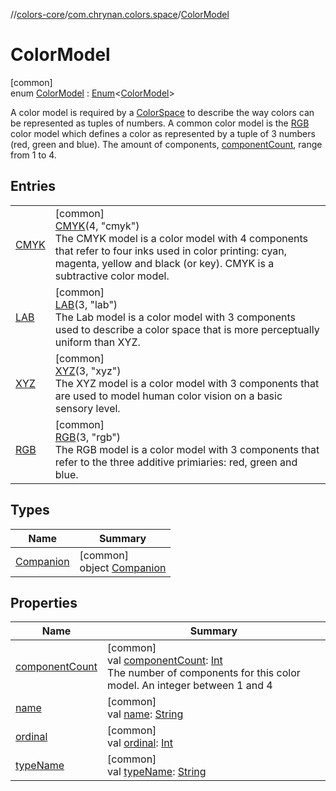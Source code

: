 //[colors-core](../../../index.md)/[com.chrynan.colors.space](../index.md)/[ColorModel](index.md)

# ColorModel

[common]\
enum [ColorModel](index.md) : [Enum](https://kotlinlang.org/api/latest/jvm/stdlib/kotlin/-enum/index.html)&lt;[ColorModel](index.md)&gt; 

A color model is required by a [ColorSpace](../-color-space/index.md) to describe the way colors can be represented as tuples of numbers. A common color model is the [RGB](-r-g-b/index.md) color model which defines a color as represented by a tuple of 3 numbers (red, green and blue). The amount of components, [componentCount](component-count.md), range from 1 to 4.

## Entries

| | |
|---|---|
| [CMYK](-c-m-y-k/index.md) | [common]<br>[CMYK](-c-m-y-k/index.md)(4, "cmyk")<br>The CMYK model is a color model with 4 components that refer to four inks used in color printing: cyan, magenta, yellow and black (or key). CMYK is a subtractive color model. |
| [LAB](-l-a-b/index.md) | [common]<br>[LAB](-l-a-b/index.md)(3, "lab")<br>The Lab model is a color model with 3 components used to describe a color space that is more perceptually uniform than XYZ. |
| [XYZ](-x-y-z/index.md) | [common]<br>[XYZ](-x-y-z/index.md)(3, "xyz")<br>The XYZ model is a color model with 3 components that are used to model human color vision on a basic sensory level. |
| [RGB](-r-g-b/index.md) | [common]<br>[RGB](-r-g-b/index.md)(3, "rgb")<br>The RGB model is a color model with 3 components that refer to the three additive primiaries: red, green and blue. |

## Types

| Name | Summary |
|---|---|
| [Companion](-companion/index.md) | [common]<br>object [Companion](-companion/index.md) |

## Properties

| Name | Summary |
|---|---|
| [componentCount](component-count.md) | [common]<br>val [componentCount](component-count.md): [Int](https://kotlinlang.org/api/latest/jvm/stdlib/kotlin/-int/index.html)<br>The number of components for this color model. An integer between 1 and 4 |
| [name](../-render-intent/-p-e-r-c-e-p-t-u-a-l/index.md#-372974862%2FProperties%2F1346026436) | [common]<br>val [name](../-render-intent/-p-e-r-c-e-p-t-u-a-l/index.md#-372974862%2FProperties%2F1346026436): [String](https://kotlinlang.org/api/latest/jvm/stdlib/kotlin/-string/index.html) |
| [ordinal](../-render-intent/-p-e-r-c-e-p-t-u-a-l/index.md#-739389684%2FProperties%2F1346026436) | [common]<br>val [ordinal](../-render-intent/-p-e-r-c-e-p-t-u-a-l/index.md#-739389684%2FProperties%2F1346026436): [Int](https://kotlinlang.org/api/latest/jvm/stdlib/kotlin/-int/index.html) |
| [typeName](type-name.md) | [common]<br>val [typeName](type-name.md): [String](https://kotlinlang.org/api/latest/jvm/stdlib/kotlin/-string/index.html) |
